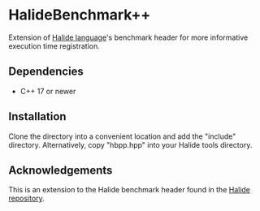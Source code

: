 # HalideBenchmark++
Extension of [Halide language](https://github.com/halide/Halide)'s benchmark header for more informative execution time registration.

## Dependencies
- C++ 17 or newer

## Installation
Clone the directory into a convenient location and add the "include" directory. Alternatively, copy "hbpp.hpp" into your Halide tools directory.

## Acknowledgements
This is an extension to the Halide benchmark header found in the [Halide repository](https://github.com/halide/Halide/blob/main/tools/halide_benchmark.h).
